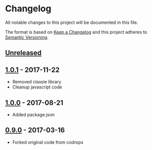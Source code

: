 # Changelog

All notable changes to this project will be documented in this file.

The format is based on [Keep a Changelog](http://keepachangelog.com/en/1.0.0/)
and this project adheres to [Semantic Versioning](http://semver.org/spec/v2.0.0.html).

## [Unreleased]

## [1.0.1] - 2017-11-22

- Removed classie library
- Cleanup javascript code

## [1.0.0] - 2017-08-21

- Added package.json

## [0.9.0] - 2017-03-16

- Forked original code from codrops

[Unreleased]: https://github.com/rejas/imagelightbox/compare/1.0.1...HEAD
[1.0.1]: https://github.com/rejas/imagelightbox/compare/1.0.0...1.0.1
[1.0.0]: https://github.com/rejas/imagelightbox/compare/0.9.0...1.0.0
[0.9.0]: https://github.com/rejas/multilevelmenu/commit/e9508983c033fd61cf25ce45f1b722d1aa2ed212...v0.9.0
